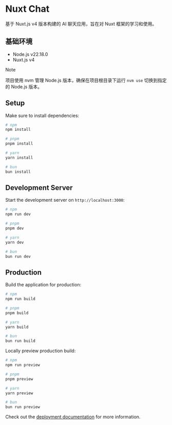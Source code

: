 # Nuxt Chat

基于 Nuxt.js v4 版本构建的 AI 聊天应用，旨在对 Nuxt 框架的学习和使用。

## 基础环境

- Node.js v22.18.0
- Nuxt.js v4

> [!NOTE]
> 项目使用 nvm 管理 Node.js 版本，确保在项目根目录下运行 `nvm use` 切换到指定的 Node.js 版本。

## Setup

Make sure to install dependencies:

```bash
# npm
npm install

# pnpm
pnpm install

# yarn
yarn install

# bun
bun install
```

## Development Server

Start the development server on `http://localhost:3000`:

```bash
# npm
npm run dev

# pnpm
pnpm dev

# yarn
yarn dev

# bun
bun run dev
```

## Production

Build the application for production:

```bash
# npm
npm run build

# pnpm
pnpm build

# yarn
yarn build

# bun
bun run build
```

Locally preview production build:

```bash
# npm
npm run preview

# pnpm
pnpm preview

# yarn
yarn preview

# bun
bun run preview
```

Check out the [deployment documentation](https://nuxt.com/docs/getting-started/deployment) for more information.
